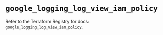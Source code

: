 # `google_logging_log_view_iam_policy`

Refer to the Terraform Registry for docs: [`google_logging_log_view_iam_policy`](https://registry.terraform.io/providers/hashicorp/google-beta/6.17.0/docs/resources/google_logging_log_view_iam_policy).
